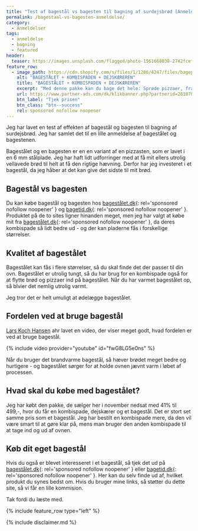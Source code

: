 ```yaml
---
title: "Test af bagestål vs bagesten til bagning af surdejsbrød [Anmeldelse]"
permalink: /bagestaal-vs-bagesten-anmeldelse/
category:
  - Anmeldelser
tags:
  - anmeldelse
  - bagning
  - featured
header:
  teaser: https://images.unsplash.com/flagged/photo-1561668038-2742fcef75d7?ixid=MnwxMjA3fDB8MHxwaG90by1wYWdlfHx8fGVufDB8fHx8&ixlib=rb-1.2.1&auto=format&fit=crop&h=300&w=400&q=10
feature_row:
  - image_path: https://cdn.shopify.com/s/files/1/1286/4247/files/bagepakken_bf.jpg?v=1604160168
    alt: "BAGESTÅLET + KOMBISPADEN + DEJSKÆREREN"
    title: "BAGESTÅLET + KOMBISPADEN + DEJSKÆREREN"
    excerpt: "Med denne pakke kan du bage det hele: Sprøde pizzaer, franske baguettes, ciabatta boller, rustikke brød og meget mere."
    url: https://www.partner-ads.com/dk/klikbanner.php?partnerid=28187&bannerid=41418
    btn_label: "Tjek prisen"
    btn_class: "btn--success"
    rel: sponsored nofollow noopener
---
```


Jeg har lavet en test af effekten af bagestål og bagesten til bagning af surdejsbrød. Jeg har samlet det til en lille anmeldelse af bagestålet og bagestenen.

Bagestålet og en bagesten er en en variant af en pizzasten, som er lavet i en 6 mm stålplade. Jeg har haft lidt udforringer med at få mit ellers utrolig vellavede brød til helt at få den rigtige hævning. Derfor har jeg investeret i et bagestål, da jeg håber at det kan give det sidste til mit brød.

## Bagestål vs bagesten

Du kan købe bagestål og bagesten hos [bagestålet.dk](https://www.partner-ads.com/dk/klikbanner.php?partnerid=28187&bannerid=41418){: rel='sponsored nofollow noopener' } og [bagetid.dk](https://www.partner-ads.com/dk/klikbanner.php?partnerid=28187&bannerid=22011){: rel='sponsored nofollow noopener' }. Produktet på de to sites ligner hinanden meget, men jeg har valgt at købe mit fra [bagestålet.dk](https://www.partner-ads.com/dk/klikbanner.php?partnerid=28187&bannerid=41418&htmlurl=https://bagestaalet.dk/pages/butik){: rel='sponsored nofollow noopener' }, da deres kombispade så lidt bedre ud - og der kan pladerne fås i forskellige størrelser.

## Kvalitet af bagestålet

Bagestålet kan fås i flere størrelser, så du skal finde det der passer til din ovn. Bagestålet er utrolig tungt, så du har brug for en kombispade også for at flytte brød og pizzaer ind på bagestålet. Når du har varmet bagestålet op, så blvier det nemlig utrolig varmt.

Jeg tror det er helt umuligt at ødelægge bagestålet.

## Fordelen ved at bruge bagestål

[Lars Koch Hansen](https://drkoch.dk/bagestaal-giver-bedre-bagvaerk/) ahr lavet en video, der viser meget godt, hvad fordelen er ved at bruge bagestål.

{% include video provider="youtube" id="fwG8LG5e0ns" %}

Når du bruger det brandvarme bagestål, så hæver brødet meget bedre og hurtigere - og bagestålet sørger for at holde ovnen jævnt varm i løbet af processen.

## Hvad skal du købe med bagestålet?

Jeg har købt den pakke, de sælger her i november nedsat med 41% til 499,-, hvor du får en kombispade, dejskærer og et bagestål. Det er stort set samme pris som et bagestål. Jeg har bestilt en kombispade mere, da den vil være smart til at gøre klar på, mens man bruger den anden kombispade til at tage ind og ud af ovnen.

## Køb dit eget bagestål

Hvis du også er blevet interesseret i et bagestål, så tjek det ud på [bagestålet.dk](https://www.partner-ads.com/dk/klikbanner.php?partnerid=28187&bannerid=41418){: rel='sponsored nofollow noopener' } eller [bagetid.dk](https://www.partner-ads.com/dk/klikbanner.php?partnerid=28187&bannerid=22011){: rel='sponsored nofollow noopener' }. Her kan du selv finde ud af, hvilket produkt du synes bedst om. Hvis du bruger mine links, så støtter du dette site, så vi får en lille kommision.

Tak fordi du læste med.

{% include feature_row type="left" %}

{% include disclaimer.md %}
